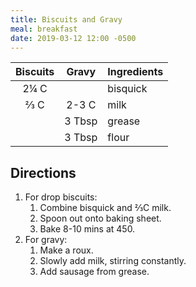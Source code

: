 ```yaml
---
title: Biscuits and Gravy
meal: breakfast
date: 2019-03-12 12:00 -0500
---
```


| Biscuits | Gravy | Ingredients |
|:-:|:-:|-|
2¼ C | | bisquick
⅔ C | 2-3 C | milk
&nbsp; | 3 Tbsp | grease
&nbsp; | 3 Tbsp | flour

## Directions

1. For drop biscuits:
   1. Combine bisquick and ⅔C milk.
   2. Spoon out onto baking sheet.
   3. Bake 8-10 mins at 450.
2. For gravy:
   1. Make a roux.
   2. Slowly add milk, stirring constantly.
   3. Add sausage from grease.
